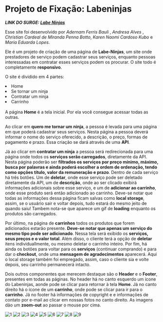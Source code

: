 # Projeto de Fixação: Labeninjas

<strong><em>LINK DO SURGE: [Labe Ninjas](grotesque-map.surge.sh/)</em></strong>

Esse site foi desenvolvido por <em>Adernam Ferris Bauli </em>, <em>Andresa Alves </em>, <em> Christian Cardeal de Miranda Penna Botto</em>, <em>Karen Naomi Cardoso Kubo </em> e <em>Maria Eduarda Lopes</em>.

Ele é um projeto de criação de uma página de  <strong>Labe-Ninjas</strong>, um site onde prestadores de serviço podem cadastrar seus serviços, enquanto pessoas interessadas em contratar esses serviços podem os procurar.
O site todo é completamente <strong>responsivo</strong>.

O site é dividido em 4 partes:
<li>Home</li>
<li>Se tornar um ninja</li>
<li>Contratar um ninja</li>
<li>Carrinho</li>
<br>
A página <strong>Home</strong> é a tela inicial. Por ela você consegue acessar todas as outras.

Ao clicar em <strong> quero me tornar um ninja</strong>, a pessoa é levada para uma página em que poderá cadastrar seus serviços. Nesta página a pessoa deverá informar o nome do serviço oferecido, a descrição, o preço, formas de pagamento e prazo. Essa criação se dará através de uma <strong>API</strong>.

Já ao clicar em <strong>contratar um ninja</strong> a pessoa será redirecionada para uma página onde todos os <strong>serviços serão carregados</strong>, diretamente da API.
Nesta página poderão ser <strong>filtrados os serviços por preço mínimo, máximo, busca por palavras e ainda poderá escolher a ordem de ordenação, tendo como opções título, valor da remuneração e prazo</strong>.
Dentro de cada serviço há três botões. Um de <strong>deletar</strong>, onde esse serviço pode ser deletado diretamente da API, um de <strong>descrição</strong>, onde ao ser clicado exibirá informações adicionais sobre esse serviço, e um de <strong>adicionar ao carrinho</strong>, onde esse produto será então adicionado ao carrinho.
Deve-se notar que todas as informações dessa página ficam salvas como <strong>local storage</strong>, assim, se o usuário sair e voltar depois, tudo estará do mesmo jeito de quando saiu!
Tambem nota-se que aparece um gif de <strong>loading</strong> enquanto os produtos são carregados.

Por último, na página de <strong>carrinhos</strong> todos os produtos que forem adicionados estarão presente. <strong>Deve-se notar que apenas um serviço do mesmo tipo pode ser adicionado</strong>. Nessa tela será exibido os <strong>serviços, seus preços e o valor total</strong>. Além disso, o cliente terá a opção de <strong>deletar</strong> itens individuallmente, ou mesmo deletar o carrinho inteiro.
Por fim, há ainda os botões para voltar para os <strong>serviços</strong> (continuar comprando) e para dar o <strong>checkout</strong>, onde uma <strong>mensagem de agradecimentos</strong> aparecerá.
Aqui o local storage também foi empregado, assim, caso o cliente sia e volte depois, seu carrinho permanecerá intacto.

Dois outros componentes que merecem destaque são o <strong>Header</strong> e o <strong>Footer</strong>, presentes em todas as páginas. No header há no canto esquerdo um ícone do Labeninjas, aonde pode se clicar para retornar à tela <strong>Home</strong>. Já no canto direito há o ícone de um <strong>carrinho</strong>, onde pode se clicar para ir para o <strong>carrinho</strong>.
Já no footer há informações de copyright e e informações de contato por e-mail ao clicar em nossas fotos no canto direito. As imagens dão um <strong>zoom-out</strong> ao passar o mouse por cima.

![1](https://user-images.githubusercontent.com/10249921/163474335-c9f1379d-f924-4d01-9238-3883f358a543.png)
![2](https://user-images.githubusercontent.com/10249921/163474344-81ff235a-3fa4-455f-83f5-532ac63dce9c.png)
![3](https://user-images.githubusercontent.com/10249921/163474347-c3db7f73-fd56-47b9-8eb8-62a6e68fd44f.png)
![4](https://user-images.githubusercontent.com/10249921/163474351-f3a667b9-9713-4459-abfa-1d45e58cc928.png)
![5](https://user-images.githubusercontent.com/10249921/163474354-826708bb-40eb-4062-b2ea-cf6e6533322e.png)
![6](https://user-images.githubusercontent.com/10249921/163474361-cf9fb449-5065-462d-af96-1292519b973e.png)
![7](https://user-images.githubusercontent.com/10249921/163474362-abef8795-c7c4-4759-996b-6100dd7243e3.png)
![8](https://user-images.githubusercontent.com/10249921/163474363-44e591d5-72f2-4a15-beb9-df1b62c2760d.png)
![9](https://user-images.githubusercontent.com/10249921/163474365-2896e6ae-c5b3-4587-8b46-961567f5cd13.png)

